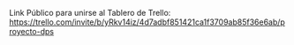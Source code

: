 Link Público para unirse al Tablero de Trello:
https://trello.com/invite/b/yRkv14iz/4d7adbf851421ca1f3709ab85f36e6ab/proyecto-dps

